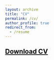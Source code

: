 ```yaml
---
layout: archive
title: "CV"
permalink: /cv/
author_profile: true
redirect_from:
  - /resume
---
```



## <a href = "https://john-weymark.github.io/files/J%20Weymark%20CV%20April%202023.pdf" target = "_blank" style = "color:black; text-decoration:underline"> Download CV </a>



